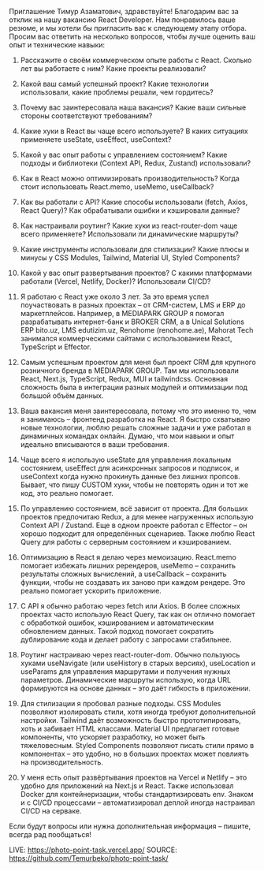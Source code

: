 Приглашение
Тимур Азаматович, здравствуйте!
Благодарим вас за отклик на нашу вакансию React Developer. Нам понравилось ваше резюме, и мы хотели бы пригласить вас к следующему этапу отбора.
Просим вас ответить на несколько вопросов, чтобы лучше оценить ваш опыт и технические навыки:
1. Расскажите о своём коммерческом опыте работы с React. Сколько лет вы работаете с ним? Какие проекты реализовали?
2. Какой ваш самый успешный проект? Какие технологии использовали, какие проблемы решали, чем гордитесь?
3. Почему вас заинтересовала наша вакансия? Какие ваши сильные стороны соответствуют требованиям?
4. Какие хуки в React вы чаще всего используете? В каких ситуациях применяете useState, useEffect, useContext?
5. Какой у вас опыт работы с управлением состоянием? Какие подходы и библиотеки (Context API, Redux, Zustand) использовали?
6. Как в React можно оптимизировать производительность? Когда стоит использовать React.memo, useMemo, useCallback?
7. Как вы работали с API? Какие способы использовали (fetch, Axios, React Query)? Как обрабатывали ошибки и кэшировали данные?
8. Как настраивали роутинг? Какие хуки из react-router-dom чаще всего применяете? Использовали ли динамические маршруты?
9. Какие инструменты использовали для стилизации? Какие плюсы и минусы у CSS Modules, Tailwind, Material UI, Styled Components?
10. Какой у вас опыт развертывания проектов? С какими платформами работали (Vercel, Netlify, Docker)? Использовали CI/CD?



1. Я работаю с React уже около 3 лет. За это время успел поучаствовать в разных проектах – от CRM-систем, LMS и ERP до маркетплейсов. Например, в MEDIAPARK GROUP я помогал разрабатывать интернет-банк и BROKER CRM, а в Unical Solutions ERP bito.uz, LMS edutizim.uz, Renohome (renohome.ae), Mahorat Tech занимался коммерческими сайтами с использованием React, TypeScript и Effector.

2. Самым успешным проектом для меня был проект CRM для крупного розничного бренда в MEDIAPARK GROUP. Там мы использовали React, Next.js, TypeScript, Redux, MUI и tailwindcss. Основная сложность была в интеграции разных модулей и оптимизации под большой объём данных.

3. Ваша вакансия меня заинтересовала, потому что это именно то, чем я занимаюсь – фронтенд разработка на React. Я быстро схватываю новые технологии, люблю решать сложные задачи и уже работал в динамичных командах онлайн. Думаю, что мои навыки и опыт идеально вписываются в ваши требования.

4. Чаще всего я использую useState для управления локальным состоянием, useEffect для асинхронных запросов и подписок, и useContext когда нужно прокинуть данные без лишних пропсов. Бывает, что пишу CUSTOM хуки, чтобы не повторять один и тот же код, это реально помогает.

5. По управлению состоянием, всё зависит от проекта. Для больших проектов предпочитаю Redux, а для менее нагруженных использую Context API / Zustand. Еще в одном проекте работал с Effector – он хорошо подходит для определённых сценариев. Также люблю React Query для работы с серверным состоянием и кэшированием.

6. Оптимизацию в React я делаю через мемоизацию. React.memo помогает избежать лишних ререндеров, useMemo – сохранить результаты сложных вычислений, а useCallback – сохранить функции, чтобы не создавать их заново при каждом рендере. Это реально помогает ускорить приложение.

7. С API я обычно работаю через fetch или Axios. В более сложных проектах часто использую React Query, так как он отлично помогает с обработкой ошибок, кэшированием и автоматическим обновлением данных. Такой подход помогает сократить дублирование кода и делает работу с запросами стабильнее.

8. Роутинг настраиваю через react-router-dom. Обычно пользуюсь хуками useNavigate (или useHistory в старых версиях), useLocation и useParams для управления маршрутами и получения нужных параметров. Динамические маршруты использую, когда URL формируются на основе данных – это даёт гибкость в приложении.

9. Для стилизации я пробовал разные подходы. CSS Modules позволяют изолировать стили, хотя иногда требуют дополнительной настройки. Tailwind даёт возможность быстро прототипировать, хоть и забивает HTML классами. Material UI предлагает готовые компоненты, что ускоряет разработку, но может быть тяжеловесным. Styled Components позволяют писать стили прямо в компонентах – это удобно, но в больших проектах может повлиять на производительность.

10. У меня есть опыт развёртывания проектов на Vercel и Netlify – это удобно для приложений на Next.js и React. Также использовал Docker для контейнеризации, чтобы стандартизировать env. Знаком и с CI/CD процессами – автоматизировал деплой иногда настраивал CI/CD на серваке.

Если будут вопросы или нужна дополнительная информация – пишите, всегда рад пообщаться!

LIVE: https://photo-point-task.vercel.app/
SOURCE: https://github.com/Temurbeko/photo-point-task/